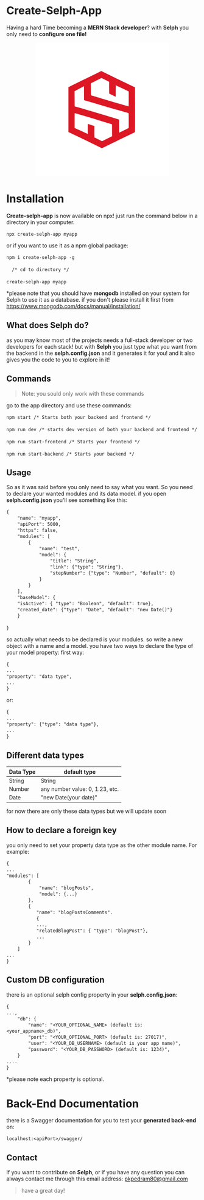 # Create-Selph-App
Having a hard Time becoming a **MERN Stack developer**? with **Selph** you only need to **configure one file!**

<div align="center"><img style="width:350px" src="./logo.svg" alt="Selph logo"/></div>



# Installation
**Create-selph-app** is now available on npx! just run the command below in a directory in your computer.

    npx create-selph-app myapp

or if you want to use it as a npm global package:

    npm i create-selph-app -g
    
	  /* cd to directory */
	  
	create-selph-app myapp  

*please note that you should have **mongodb** installed on your system for Selph to use it as a database.
	if you don't please install it first from https://www.mongodb.com/docs/manual/installation/

## What does Selph do?

as you may know most of the projects needs a full-stack developer or two developers for each stack!
but with **Selph** you just type what you want from the backend in the **selph.config.json** and it generates it for you! and it also gives you the code to you to explore in it!

## Commands

> Note: you sould only work with these commands

go to the app directory and use these commands:

    
    npm start /* Starts both your backend and frontend */
    
    npm run dev /* starts dev version of both your backend and frontend */
    
    npm run start-frontend /* Starts your frontend */
    
    npm run start-backend /* Starts your backend */

## Usage

So as it was said before you only need to say what you want. So you need to declare your wanted modules and its data model.
if you open **selph.config.json** you'll see something like this:

	   

    {
	    "name": "myapp",
	    "apiPort": 5000,
	    "https": false,
	    "modules": [
		    {
			    "name": "test",
			    "model": {
				    "title": "String",
				    "link": {"type": "String"},
				    "stepNumber": {"type": "Number", "default": 0}
			    }
		    }
	    ],
	    "baseModel": {
	    "isActive": { "type": "Boolean", "default": true},
	    "created_date": {"type": "Date", "default": "new Date()"}
	    }		   
	    
    }
so actually what needs to be declared is your modules. so write a new object with a name and a model.
you have two ways to declare the type of your model property:
first way: 

    {
    ...
    "property": "data type",
    ...
    }
   
   or:
   

    {
    ...
    "property": {"type": "data type"},
    ...
    }
    
## Different data types

|Data Type| default type  |
|--|--|
|  String | String  |
|  Number | any number value: 0, 1.23, etc.  |
|  Date | "new Date(your date)"  |

for now there are only these data types but we will update soon


## How to declare a foreign key

you only need to set your property data type as the other module name.
For example:

    {
    ...
    "modules": [
		    {
			    "name": "blogPosts",
			    "model": {...}
		    },
		    {
			   "name": "blogPostsComments".
			   {
			   ...,
			   "relatedBlogPost": { "type": "blogPost"},
			   ...
		    }
	    ]
	...
	}


## Custom DB configuration

there is an optional selph config property in your **selph.config.json**:

    {
    ...,
	    "db": {
		    "name": "<YOUR_OPTIONAL_NAME> (default is: <your_appname>_db)",
		    "port": "<YOUR_OPTIONAL_PORT> (default is: 27017)",
		    "user": "<YOUR_DB_USERNAME> (default is your app name)",
		    "password": "<YOUR_DB_PASSWORD> (default is: 1234)",
	    }
	....
    }

*please note each property is optional.
# Back-End Documentation

there is a Swagger documentation for you to test your **generated back-end** on:

    localhost:<apiPort>/swagger/

## Contact

If you want to contribute on **Selph**, or if you have any question you can always contact me through this email address: pkpedram80@gmail.com

> have a great day!

